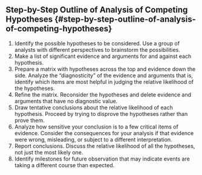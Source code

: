 ## Step-by-Step Outline of Analysis of Competing Hypotheses {#step-by-step-outline-of-analysis-of-competing-hypotheses}

1.  Identify the possible hypotheses to be considered. Use a group of analysts with different perspectives to brainstorm the possibilities.
2.  Make a list of significant evidence and arguments for and against each hypothesis.
3.  Prepare a matrix with hypotheses across the top and evidence down the side. Analyze the “diagnosticity” of the evidence and arguments that is, identify which items are most helpful in judging the relative likelihood of the hypotheses.
4.  Refine the matrix. Reconsider the hypotheses and delete evidence and arguments that have no diagnostic value.
5.  Draw tentative conclusions about the relative likelihood of each hypothesis. Proceed by trying to disprove the hypotheses rather than prove them.
6.  Analyze how sensitive your conclusion is to a few critical items of evidence. Consider the consequences for your analysis if that evidence were wrong, misleading, or subject to a different interpretation.
7.  Report conclusions. Discuss the relative likelihood of all the hypotheses, not just the most likely one.
8.  Identify milestones for future observation that may indicate events are taking a different course than expected.